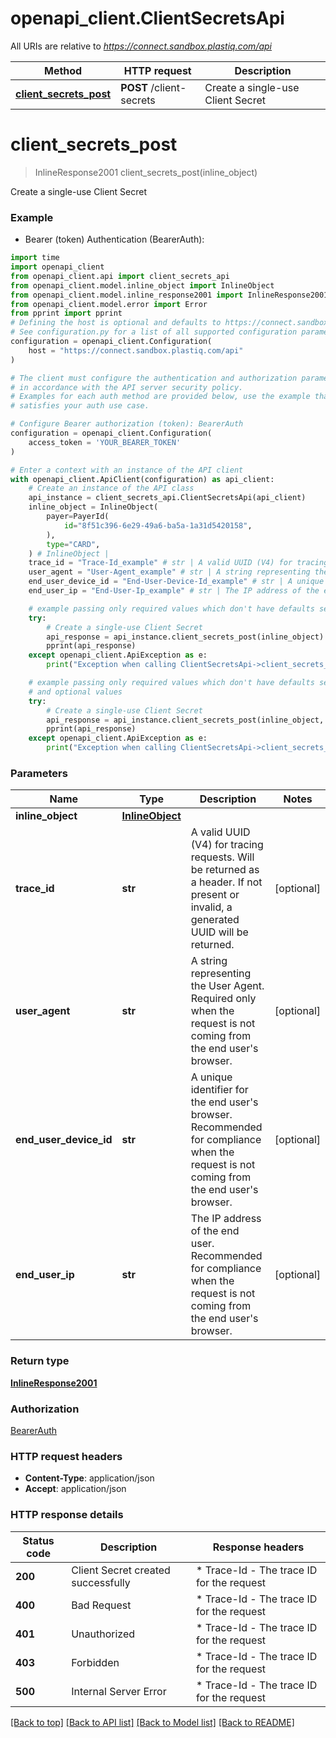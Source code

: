 # openapi_client.ClientSecretsApi

All URIs are relative to *https://connect.sandbox.plastiq.com/api*

Method | HTTP request | Description
------------- | ------------- | -------------
[**client_secrets_post**](ClientSecretsApi.md#client_secrets_post) | **POST** /client-secrets | Create a single-use Client Secret


# **client_secrets_post**
> InlineResponse2001 client_secrets_post(inline_object)

Create a single-use Client Secret

### Example

* Bearer (token) Authentication (BearerAuth):
```python
import time
import openapi_client
from openapi_client.api import client_secrets_api
from openapi_client.model.inline_object import InlineObject
from openapi_client.model.inline_response2001 import InlineResponse2001
from openapi_client.model.error import Error
from pprint import pprint
# Defining the host is optional and defaults to https://connect.sandbox.plastiq.com/api
# See configuration.py for a list of all supported configuration parameters.
configuration = openapi_client.Configuration(
    host = "https://connect.sandbox.plastiq.com/api"
)

# The client must configure the authentication and authorization parameters
# in accordance with the API server security policy.
# Examples for each auth method are provided below, use the example that
# satisfies your auth use case.

# Configure Bearer authorization (token): BearerAuth
configuration = openapi_client.Configuration(
    access_token = 'YOUR_BEARER_TOKEN'
)

# Enter a context with an instance of the API client
with openapi_client.ApiClient(configuration) as api_client:
    # Create an instance of the API class
    api_instance = client_secrets_api.ClientSecretsApi(api_client)
    inline_object = InlineObject(
        payer=PayerId(
            id="8f51c396-6e29-49a6-ba5a-1a31d5420158",
        ),
        type="CARD",
    ) # InlineObject | 
    trace_id = "Trace-Id_example" # str | A valid UUID (V4) for tracing requests. Will be returned as a header. If not present or invalid, a generated UUID will be returned. (optional)
    user_agent = "User-Agent_example" # str | A string representing the User Agent. Required only when the request is not coming from the end user's browser. (optional)
    end_user_device_id = "End-User-Device-Id_example" # str | A unique identifier for the end user's browser. Recommended for compliance when the request is not coming from the end user's browser. (optional)
    end_user_ip = "End-User-Ip_example" # str | The IP address of the end user. Recommended for compliance when the request is not coming from the end user's browser. (optional)

    # example passing only required values which don't have defaults set
    try:
        # Create a single-use Client Secret
        api_response = api_instance.client_secrets_post(inline_object)
        pprint(api_response)
    except openapi_client.ApiException as e:
        print("Exception when calling ClientSecretsApi->client_secrets_post: %s\n" % e)

    # example passing only required values which don't have defaults set
    # and optional values
    try:
        # Create a single-use Client Secret
        api_response = api_instance.client_secrets_post(inline_object, trace_id=trace_id, user_agent=user_agent, end_user_device_id=end_user_device_id, end_user_ip=end_user_ip)
        pprint(api_response)
    except openapi_client.ApiException as e:
        print("Exception when calling ClientSecretsApi->client_secrets_post: %s\n" % e)
```


### Parameters

Name | Type | Description  | Notes
------------- | ------------- | ------------- | -------------
 **inline_object** | [**InlineObject**](InlineObject.md)|  |
 **trace_id** | **str**| A valid UUID (V4) for tracing requests. Will be returned as a header. If not present or invalid, a generated UUID will be returned. | [optional]
 **user_agent** | **str**| A string representing the User Agent. Required only when the request is not coming from the end user&#39;s browser. | [optional]
 **end_user_device_id** | **str**| A unique identifier for the end user&#39;s browser. Recommended for compliance when the request is not coming from the end user&#39;s browser. | [optional]
 **end_user_ip** | **str**| The IP address of the end user. Recommended for compliance when the request is not coming from the end user&#39;s browser. | [optional]

### Return type

[**InlineResponse2001**](InlineResponse2001.md)

### Authorization

[BearerAuth](../README.md#BearerAuth)

### HTTP request headers

 - **Content-Type**: application/json
 - **Accept**: application/json


### HTTP response details
| Status code | Description | Response headers |
|-------------|-------------|------------------|
**200** | Client Secret created successfully |  * Trace-Id - The trace ID for the request <br>  |
**400** | Bad Request |  * Trace-Id - The trace ID for the request <br>  |
**401** | Unauthorized |  * Trace-Id - The trace ID for the request <br>  |
**403** | Forbidden |  * Trace-Id - The trace ID for the request <br>  |
**500** | Internal Server Error |  * Trace-Id - The trace ID for the request <br>  |

[[Back to top]](#) [[Back to API list]](../README.md#documentation-for-api-endpoints) [[Back to Model list]](../README.md#documentation-for-models) [[Back to README]](../README.md)

